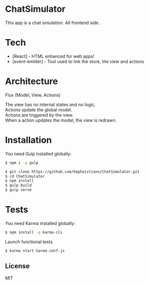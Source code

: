 # ChatSimulator
This app is a chat simulation.
All frontend side .

# Tech
* [React] - HTML enhanced for web apps!
* [event-emitter] - Tool used to link the store, the view and actions

# Architecture
Flux
(Model, View, Actions)

The view has no internal states and no logic.<br />
Actions update the global model.<br />
Actions are triggered by the view.<br />
When a action updates the model, the view is redrawn.<br />


# Installation

You need Gulp installed globally:

```sh
$ npm i -g gulp
```

```sh
$ git clone https://github.com/hephaistionn/ChatSimulator.git
$ cd ChatSimulator
$ npm install
$ gulp build
$ gulp serve
```

# Tests

You need Karma installed globally:
```sh
$ npm install -g karma-cli
```

Launch functional tests.
```sh
$ karma start karma.conf.js
```

License
----

MIT
